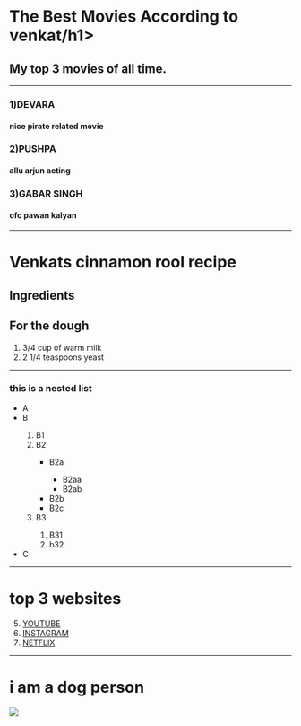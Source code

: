 <h1>The Best Movies According to venkat/h1>
<h2>My top 3 movies of all time.</h2>
<hr>
<h3>1)DEVARA</h3>
<h4>nice pirate related movie</h4>
<h3>2)PUSHPA</h3>
<h4>allu arjun acting</h4>
<h3>3)GABAR SINGH</h3>
<h4>ofc pawan kalyan</h4>
<hr>
<h1>Venkats cinnamon rool recipe</h1>
<h2>Ingredients</h2>
<h2>For the dough</h2>
<ol>
    <li>3/4 cup of warm milk</li>
    <li>2 1/4 teaspoons yeast</li>
</ol>
<hr>
<h3> this is a nested list</h3>
<ul>
    <li>A</li>
    <li>B</li>
    <ol>
        <li>B1</li>
        <li>B2</li>
        <ul>
            <li>B2a </li>
            <ul>
                <li>B2aa</li>
                <li>B2ab</li>
            </ul>
            <li>B2b</li>
            <li>B2c</li>
        </ul>
        <li>B3</li>
        <ol>
            <li>B31</li>
            <li>b32</li>
        </ol>
    </ol>
    <li>C</li>

</ul>
<hr>
<h1>top 3 websites</h1>
<ol start="5">
    <li><a href="https://www.youtube.com/">YOUTUBE</a></li>
    <li><a href="https://www.instagram.com/">INSTAGRAM</a></li>
    <li><a href="https://www.netflix.com/in/">NETFLIX</a></li>
</ol>
<hr>
<h1>i am a dog person</h1>
<img src="https://www.istockphoto.com/photo/golden-retriever-relaxing-at-home-gm1853686056-552093294?utm_source=pixabay&utm_medium=affiliate&utm_campaign=SRP_image_sponsored&utm_content=https%3A%2F%2Fpixabay.com%2Fimages%2Fsearch%2Fdog%2F&utm_term=dog"/>
